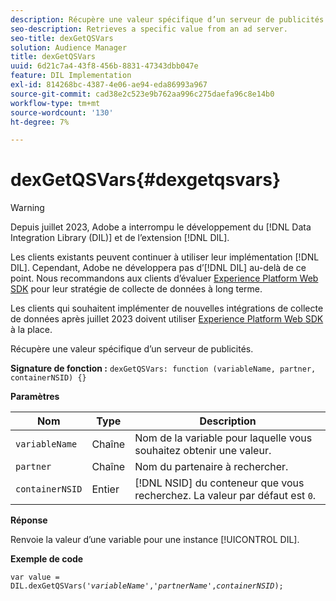 ```yaml
---
description: Récupère une valeur spécifique d’un serveur de publicités.
seo-description: Retrieves a specific value from an ad server.
seo-title: dexGetQSVars
solution: Audience Manager
title: dexGetQSVars
uuid: 6d21c7a4-43f8-456b-8831-47343dbb047e
feature: DIL Implementation
exl-id: 814268bc-4387-4e06-ae94-eda86993a967
source-git-commit: cad38e2c523e9b762aa996c275daefa96c8e14b0
workflow-type: tm+mt
source-wordcount: '130'
ht-degree: 7%

---
```


# dexGetQSVars{#dexgetqsvars}

>[!WARNING]
>
>Depuis juillet 2023, Adobe a interrompu le développement du [!DNL Data Integration Library (DIL)] et de l’extension [!DNL DIL].
>
>Les clients existants peuvent continuer à utiliser leur implémentation [!DNL DIL]. Cependant, Adobe ne développera pas d’[!DNL DIL] au-delà de ce point. Nous recommandons aux clients d’évaluer [Experience Platform Web SDK](https://experienceleague.adobe.com/docs/experience-platform/edge/home.html?lang=fr) pour leur stratégie de collecte de données à long terme.
>
>Les clients qui souhaitent implémenter de nouvelles intégrations de collecte de données après juillet 2023 doivent utiliser [Experience Platform Web SDK](https://experienceleague.adobe.com/docs/experience-platform/edge/home.html?lang=fr) à la place.

Récupère une valeur spécifique d’un serveur de publicités.

**Signature de fonction :** `dexGetQSVars: function (variableName, partner, containerNSID) {}`

<!-- 

r_dil_get_dexqsvars.xml

 -->

**Paramètres**

| Nom | Type | Description |
|---|---|---|
| `variableName` | Chaîne | Nom de la variable pour laquelle vous souhaitez obtenir une valeur. |
| `partner` | Chaîne | Nom du partenaire à rechercher. |
| `containerNSID` | Entier | [!DNL NSID] du conteneur que vous recherchez. La valeur par défaut est `0`. |

**Réponse**

Renvoie la valeur d’une variable pour une instance [!UICONTROL DIL].

**Exemple de code**

<pre class="java"><code>var value = DIL.dexGetQSVars('<i>variableName</i>','<i>partnerName</i>',<i>containerNSID</i>);</code></pre>
